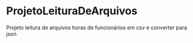 # ProjetoLeituraDeArquivos
Projeto leitura de arquivos horas de funcionários em csv e converter para json
